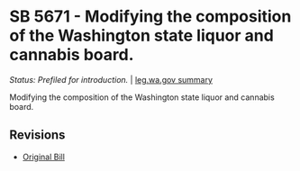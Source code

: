 # SB 5671 - Modifying the composition of the Washington state liquor and cannabis board.
*Status: Prefiled for introduction.* | [leg.wa.gov summary](https://app.leg.wa.gov/billsummary?BillNumber=5671&Year=2021)

Modifying the composition of the Washington state liquor and cannabis board.

## Revisions
* [Original Bill](1/)